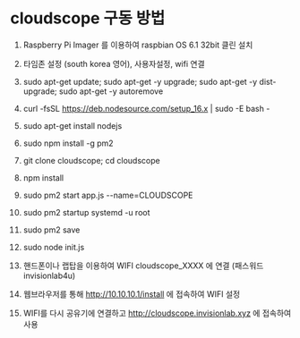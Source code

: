 # cloudscope 구동 방법


01) Raspberry Pi Imager 를 이용하여 raspbian OS 6.1 32bit 클린 설치
02) 타임존 설정 (south korea 영어), 사용자설정, wifi 연결
03) sudo apt-get update; sudo apt-get -y upgrade; sudo apt-get -y dist-upgrade; sudo apt-get -y autoremove
04) curl -fsSL https://deb.nodesource.com/setup_16.x | sudo -E bash -
05) sudo apt-get install nodejs
06) sudo npm install -g pm2
07) git clone cloudscope; cd cloudscope
08) npm install
09) sudo pm2 start app.js --name=CLOUDSCOPE
10) sudo pm2 startup systemd -u root
11) sudo pm2 save
12) sudo node init.js

13) 핸드폰이나 랩탑을 이용하여 WIFI cloudscope_XXXX 에 연결 (패스워드 invisionlab4u)
14) 웹브라우저를 통해 http://10.10.10.1/install 에 접속하여 WIFI 설정
15) WIFI를 다시 공유기에 연결하고 http://cloudscope.invisionlab.xyz 에 접속하여 사용
